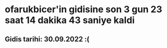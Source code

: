 # ofarukbicer'in gidisine son 3 gun 23 saat 14 dakika 43 saniye kaldi

## Gidis tarihi: 30.09.2022 :(
